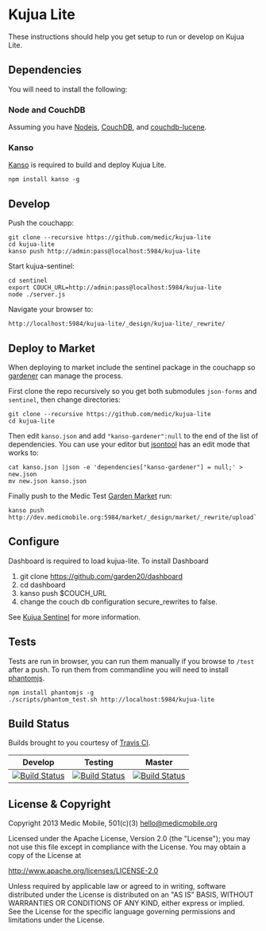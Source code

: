 # Kujua Lite

These instructions should help you get setup to run or develop on Kujua Lite.

## Dependencies

You will need to install the following:

### Node and CouchDB

Assuming you have [Nodejs](http://nodejs.org), [CouchDB](http://couchdb.apache.org), and [couchdb-lucene](https://github.com/rnewson/couchdb-lucene).

### Kanso

[Kanso](http://kan.so) is required to build and deploy Kujua Lite.

```
npm install kanso -g
```

## Develop

Push the couchapp:

```
git clone --recursive https://github.com/medic/kujua-lite
cd kujua-lite
kanso push http://admin:pass@localhost:5984/kujua-lite
```

Start kujua-sentinel:

```
cd sentinel
export COUCH_URL=http://admin:pass@localhost:5984/kujua-lite
node ./server.js
```

Navigate your browser to:

```
http://localhost:5984/kujua-lite/_design/kujua-lite/_rewrite/
```

## Deploy to Market

When deploying to market include the sentinel package in the couchapp so
[gardener](https://github.com/garden20/gardener) can manage the process.

First clone the repo recursively so you get both submodules `json-forms` and
`sentinel`, then change directories:

```
git clone --recursive https://github.com/medic/kujua-lite
cd kujua-lite
```

Then edit `kanso.json` and add `"kanso-gardener":null` to the end of the list of dependencies.  You can use your editor but
[jsontool](https://github.com/trentm/json) has an edit mode that works to:

```
cat kanso.json |json -e 'dependencies["kanso-gardener"] = null;' > new.json
mv new.json kanso.json
```

Finally push to the Medic Test [Garden
Market](https://github.com/garden20/garden-market) run:

```
kanso push http://dev.medicmobile.org:5984/market/_design/market/_rewrite/upload`
```

## Configure

Dashboard is required to load kujua-lite. To install Dashboard
1) git clone https://github.com/garden20/dashboard
2) cd dashboard
3) kanso push $COUCH_URL
4) change the couch db configuration secure_rewrites to false.


See [Kujua Sentinel](https://github.com/medic/kujua-sentinel) for more information.

## Tests

Tests are run in browser, you can run them manually if you browse to `/test`
after a push.  To run them from commandline you will need to install
[phantomjs](http://phantomjs.org/).

```
npm install phantomjs -g
./scripts/phantom_test.sh http://localhost:5984/kujua-lite
```

## Build Status

Builds brought to you courtesy of [Travis CI](https://travis-ci.org/medic/kujua-lite).

Develop      | Testing       | Master
------------ | ------------- | ------------
[![Build Status](https://travis-ci.org/medic/kujua-lite.png?branch=develop)](https://travis-ci.org/medic/kujua-lite/branches) | [![Build Status](https://travis-ci.org/medic/kujua-lite.png?branch=testing)](https://travis-ci.org/medic/kujua-lite/branches) | [![Build Status](https://travis-ci.org/medic/kujua-lite.png?branch=master)](https://travis-ci.org/medic/kujua-lite/branches)


## License & Copyright

Copyright 2013 Medic Mobile, 501(c)(3)  <hello@medicmobile.org>

Licensed under the Apache License, Version 2.0 (the "License");
you may not use this file except in compliance with the License.
You may obtain a copy of the License at

   http://www.apache.org/licenses/LICENSE-2.0

Unless required by applicable law or agreed to in writing, software
distributed under the License is distributed on an "AS IS" BASIS,
WITHOUT WARRANTIES OR CONDITIONS OF ANY KIND, either express or implied.
See the License for the specific language governing permissions and
limitations under the License.
